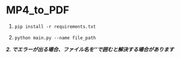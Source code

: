 # MP4_to_PDF

1. `pip install -r requirements.txt`

2. `python main.py --name file_path`

***2. でエラーが出る場合、ファイル名を''で囲むと解決する場合があります***
